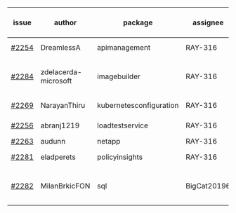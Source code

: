 | issue | author | package | assignee | bot advice | created date of issue | target release date | date from target |
| ------ | ------ | ------ | ------ | ------ | ------ | ------ | :-----: |
| [#2254](https://github.com/Azure/sdk-release-request/issues/2254) | DreamlessA | apimanagement | RAY-316 |   release date < 2 ! <br> | 11-24 | 12-08 | 0 |
| [#2284](https://github.com/Azure/sdk-release-request/issues/2284) | zdelacerda-microsoft | imagebuilder | RAY-316 | new issue ! <br> release date < 2 ! <br> | 12-06 | 12-09 | 1 |
| [#2269](https://github.com/Azure/sdk-release-request/issues/2269) | NarayanThiru | kubernetesconfiguration | RAY-316 |   release date < 2 ! <br> | 11-30 | 12-07 | 0 |
| [#2256](https://github.com/Azure/sdk-release-request/issues/2256) | abranj1219 | loadtestservice | RAY-316 | new comment.  <br> | 11-24 | 11-30 |   |
| [#2263](https://github.com/Azure/sdk-release-request/issues/2263) | audunn | netapp | RAY-316 |   | 11-26 | 12-20 |   |
| [#2281](https://github.com/Azure/sdk-release-request/issues/2281) | eladperets | policyinsights | RAY-316 |   release date < 2 ! <br> | 12-04 | 12-08 | 0 |
| [#2282](https://github.com/Azure/sdk-release-request/issues/2282) | MilanBrkicFON | sql | BigCat20196 | new issue ! <br> release date < 2 ! <br> | 12-06 | 12-10 | 2 |
